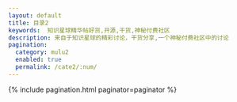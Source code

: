 ```yaml
---
layout: default 
title: 目录2
keywords:  知识星球精华帖好货,开源,干货,神秘付费社区
description: 来自于知识星球的精彩讨论，干货分享,一个神秘付费社区中的讨论
pagination:
  category: mulu2
  enabled: true
  permalink: /cate2/:num/
---
```


{% include pagination.html paginator=paginator %}
